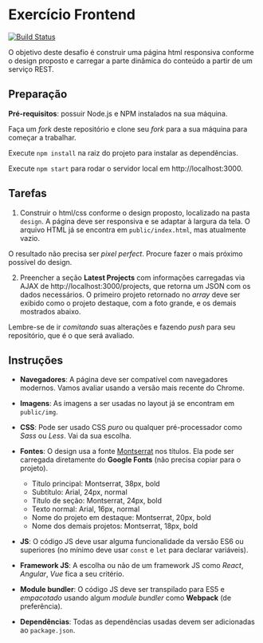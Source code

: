 # Exercício Frontend

[![Build Status](https://travis-ci.org/vspedr/exercicio-frontend.svg?branch=master)](https://travis-ci.org/vspedr/exercicio-frontend)

O objetivo deste desafio é construir uma página html responsiva conforme o design proposto e carregar a parte dinâmica do conteúdo a partir de um serviço REST.

## Preparação

**Pré-requisitos**: possuir Node.js e NPM instalados na sua máquina.

Faça um _fork_ deste repositório e clone seu _fork_ para a sua máquina para começar a trabalhar.

Execute `npm install` na raiz do projeto para instalar as dependências.

Execute `npm start` para rodar o servidor local em http://localhost:3000.

## Tarefas

1. Construir o html/css conforme o design proposto, localizado na pasta `design`. A página deve ser responsiva e se adaptar à largura da tela. O arquivo HTML já se encontra em `public/index.html`, mas atualmente vazio.

O resultado não precisa ser _pixel perfect_. Procure fazer o mais próximo possível do design.

2. Preencher a seção **Latest Projects** com informações carregadas via AJAX de http://localhost:3000/projects, que retorna um JSON com os dados necessários. O primeiro projeto retornado no _array_ deve ser exibido como o projeto destaque, com a foto grande, e os demais mostrados abaixo.

Lembre-se de ir _comitando_ suas alterações e fazendo _push_ para seu repositório, que é o que será avaliado.

## Instruções

- **Navegadores**: A página deve ser compatível com navegadores modernos. Vamos avaliar usando a versão mais recente do Chrome.

- **Imagens**: As imagens a ser usadas no layout já se encontram em `public/img`.

- **CSS**: Pode ser usado CSS _puro_ ou qualquer pré-processador como _Sass_ ou _Less_. Vai da sua escolha.

- **Fontes**: O design usa a fonte [Montserrat](https://fonts.google.com/specimen/Montserrat) nos títulos. Ela pode ser carregada diretamente do **Google Fonts** (não precisa copiar para o projeto).

  - Título principal: Montserrat, 38px, bold
  - Subtítulo: Arial, 24px, normal
  - Título de seção: Montserrat, 24px, bold
  - Texto normal: Arial, 16px, normal
  - Nome do projeto em destaque: Montserrat, 20px, bold
  - Nome dos demais projetos: Montserrat, 18px, bold

- **JS**: O código JS deve usar alguma funcionalidade da versão ES6 ou superiores (no mínimo deve usar `const` e `let` para declarar variáveis).

- **Framework JS**: A escolha ou não de um framework JS como _React_, _Angular_, _Vue_ fica a seu critério.

- **Module bundler**: O código JS deve ser transpilado para ES5 e _empacotado_ usando algum _module bundler_ como **Webpack** (de preferência).

- **Dependências**: Todas as dependências usadas devem ser adicionadas ao `package.json`.
